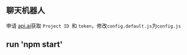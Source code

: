 ## 聊天机器人

申请 [api.ai](https://api.ai/)获取 `Project ID
`和 `token`，修改`config.default.js`为`config.js`

## run 'npm start'